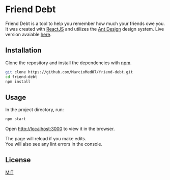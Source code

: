 # Friend Debt

Friend Debt is a tool to help you remember how much your friends owe you. It was created with [ReactJS](https://reactjs.org/) and utilizes the [Ant Design](https://ant.design/) design system.
Live version avaiable [here](https://marciomed07.github.io/friend-debt/).

## Installation

Clone the repository and install the dependencies with [npm](https://www.npmjs.com/).

```bash
git clone https://github.com/MarcioMed07/friend-debt.git
cd friend-debt
npm install
```

## Usage

In the project directory, run:

```bash
npm start
```

Open [http://localhost:3000](http://localhost:3000/friend-debt) to view it in the browser.

The page will reload if you make edits.<br />
You will also see any lint errors in the console.

## License

[MIT](https://choosealicense.com/licenses/mit/)
